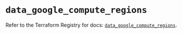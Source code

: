 # `data_google_compute_regions`

Refer to the Terraform Registry for docs: [`data_google_compute_regions`](https://registry.terraform.io/providers/hashicorp/google/5.19.0/docs/data-sources/compute_regions).
